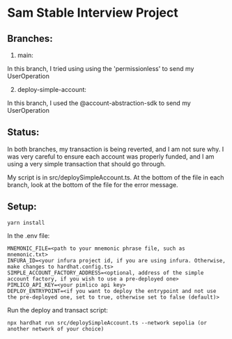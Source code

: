 # Sam Stable Interview Project

## Branches:

1. main: 

In this branch, I tried using using the 'permissionless' to send my UserOperation

2. deploy-simple-account: 

In this branch, I used the @account-abstraction-sdk to send my UserOperation

## Status:

In both branches, my transaction is being reverted, and I am not sure why. I was very careful to ensure each account was properly funded, and I am using a very simple transaction that should go through. 

My script is in src/deploySimpleAccount.ts. At the bottom of the file in each branch, look at the bottom of the file for the error message.

## Setup:

```
yarn install
```

In the .env file:

```
MNEMONIC_FILE=<path to your mnemonic phrase file, such as mnemonic.txt>
INFURA_ID=<your infura project id, if you are using infura. Otherwise, make changes to hardhat.config.ts>
SIMPLE_ACCOUNT_FACTORY_ADDRESS=<optional, address of the simple account factory, if you wish to use a pre-deployed one>
PIMLICO_API_KEY=<your pimlico api key>
DEPLOY_ENTRYPOINT=<if you want to deploy the entrypoint and not use the pre-deployed one, set to true, otherwise set to false (default)>
```

Run the deploy and transact script:

```
npx hardhat run src/deploySimpleAccount.ts --network sepolia (or another network of your choice)
``` 
